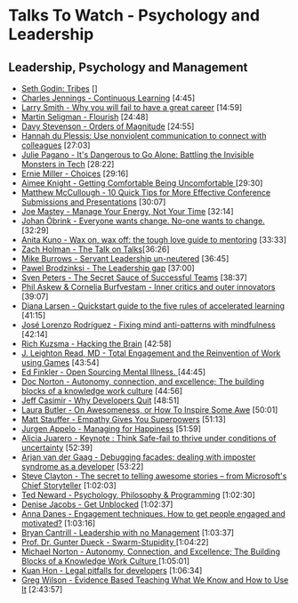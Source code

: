# Talks To Watch - Psychology and Leadership

## Leadership, Psychology and Management

- [Seth Godin: Tribes](https://vimeo.com/2090774)  []
- [Charles Jennings - Continuous Learning](https://www.youtube.com/watch?v=LFmPfbeDLBc)  [4:45]
- [Larry Smith - Why you will fail to have a great career](https://www.youtube.com/watch?v=iKHTawgyKWQ)  [14:59]
- [Martin Seligman - Flourish](https://vimeo.com/channels/thersa/26720639)  [24:48]
- [Davy Stevenson - Orders of Magnitude](https://www.youtube.com/watch?v=_YyzLKhjpiI)  [24:55]
- [Hannah du Plessis: Use nonviolent communication to connect with colleagues](https://vimeo.com/128634090)  [27:03]
- [Julie Pagano - It's Dangerous to Go Alone: Battling the Invisible Monsters in Tech](https://www.youtube.com/watch?v=1i8ylq4j_EY) [28:22]
- [Ernie Miller - Choices](https://www.youtube.com/watch?v=_5D0rBIEsZc)  [29:16]
- [Aimee Knight - Getting Comfortable Being Uncomfortable ](https://www.youtube.com/watch?v=9qkef7IXn6s) [29:30]
- [Matthew McCullough - 10 Quick Tips for More Effective Conference Submissions and Presentations](https://www.youtube.com/watch?v=fJz4JJIchaY)  [30:07]
- [Joe Mastey - Manage Your Energy, Not Your Time](https://www.youtube.com/watch?v=40tblq40AkQ) [32:14]
- [Johan Öbrink - Everyone wants change. No-one wants to change.](https://vimeo.com/190929281) [32:29]
- [Anita Kuno - Wax on, wax off: the tough love guide to mentoring](https://www.youtube.com/watch?v=14CkSRnekRY) [33:33]
- [Zach Holman - The Talk on Talks](http://devslovebacon.com/conferences/bacon-2014/talks/the-talk-on-talks)[36:26]
- [Mike Burrows - Servant Leadership un-neutered](https://vimeo.com/191064322) [36:45]
- [Pawel Brodzinksi - The Leadership gap](https://vimeo.com/115962902)  [37:00]
- [Sven Peters - The Secret Sauce of Successful Teams](https://vimeo.com/191020872) [38:37]
- [Phil Askew & Cornelia Burfvestam - Inner critics and outer innovators](https://vimeo.com/190924545) [39:07]
- [Diana Larsen - Quickstart guide to the five rules of accelerated learning](https://vimeo.com/144795023)  [41:15]
- [José Lorenzo Rodríguez - Fixing mind anti-patterns with mindfulness](https://vimeo.com/191078784) [42:14]
- [Rich Kuzsma - Hacking the Brain](https://www.youtube.com/watch?v=YEpWr1PknIU) [42:58]
- [J. Leighton Read, MD - Total Engagement and the Reinvention of Work using Games](https://vimeo.com/43250464)  [43:54]
- [Ed Finkler - Open Sourcing Mental Illness. ](https://www.youtube.com/watch?v=h1Pwp1XTnBk) [44:45]
- [Doc Norton - Autonomy, connection, and excellence; The building blocks of a knowledge work culture](https://vimeo.com/144862097) [44:56]
- [Jeff Casimir - Why Developers Quit](https://www.youtube.com/watch?v=JgEgtKKAabg) [48:51]
- [Laura Butler - On Awesomeness, or How To Inspire Some Awe](https://channel9.msdn.com/Events/Ignite/Microsoft-Ignite-New-Zealand-2015/M113)  [50:01]
- [Matt Stauffer - Empathy Gives You Superpowers](https://www.youtube.com/watch?v=fMFjO2szDnk) [51:13]
- [Jurgen Appelo - Managing for Happiness](https://vimeo.com/190990853) [51:59]
- [Alicia Juarero - Keynote : Think Safe-fail to thrive under conditions of uncertainty](https://vimeo.com/143055623)  [52:39]
- [Arjan van der Gaag  - Debugging facades: dealing with imposter syndrome as a developer](https://www.youtube.com/watch?v=wKz7mOZ4P-A) [53:22]
- [Steve Clayton - The secret to telling awesome stories – from Microsoft's Chief Storyteller](https://channel9.msdn.com/Events/Ignite/Microsoft-Ignite-New-Zealand-2015/M112)  [1:02:03]
- [Ted Neward - Psychology, Philosophy & Programming](https://www.youtube.com/watch?v=XShcmCBK93E) [1:02:30]
- [Denise Jacobs - Get Unblocked](https://vimeo.com/131640717)  [1:02:37]
- [Anna Danes - Engagement techniques. How to get people engaged and motivated?](https://vimeo.com/131641617)  [1:03:16]
- [Bryan Cantrill - Leadership with no Management](https://www.youtube.com/watch?v=bGkVM1B5NuI) [1:03:37]
- [Prof. Dr. Gunter Dueck - Swarm-Stupidity ](https://www.youtube.com/watch?v=i-hsD2gnuRU) [1:04:22]
- [Michael Norton - Autonomy, Connection, and Excellence; The Building Blocks of a Knowledge Work Culture ](https://vimeo.com/154049610)  [1:05:01]
- [Kuan Hon - Legal pitfalls for developers](https://vimeo.com/153779115)  [1:06:34]
- [Greg Wilson - Evidence Based Teaching What We Know and How to Use It](https://www.youtube.com/watch?v=kmVKGxPlTvc) [2:43:57]
